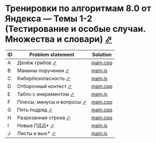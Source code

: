 # Тренировки по алгоритмам 8.0 от Яндекса — Темы 1-2 (Тестирование и особые случаи. Множества и словари) [⬀](https://contest.yandex.ru/contest/80939/enter/)


| ID | Problem statement                                                                | Solution               |
|----|----------------------------------------------------------------------------------|------------------------|
| A  | Делёж грибов [⬀](https://contest.yandex.ru/contest/80939/problems/A/)            | [main.cpp](A/main.cpp) |
| B  | Мамины поручения [⬀](https://contest.yandex.ru/contest/80939/problems/B/)        | [main.js](B/main.js)   |
| C  | Кибербезопасность [⬀](https://contest.yandex.ru/contest/80939/problems/C/)       | [main.js](C/main.js)   |
| D  | Отборочный контест [⬀](https://contest.yandex.ru/contest/80939/problems/D/)      | [main.cpp](D/main.cpp) |
| E  | Табло с инкрементом [⬀](https://contest.yandex.ru/contest/80939/problems/E/)     | [main.js](E/main.js)   |
| F  | Плюсы, минусы и вопросы [⬀](https://contest.yandex.ru/contest/80939/problems/F/) | [main.cpp](F/main.cpp) |
| G  | Пять подряд [⬀](https://contest.yandex.ru/contest/80939/problems/G/)             | [main.cpp](G/main.cpp) |
| H  | Разрезанная строка [⬀](https://contest.yandex.ru/contest/80939/problems/H/)      | [main.cpp](H/main.cpp) |
| I  | Новые ПДД* [⬀](https://contest.yandex.ru/contest/80939/problems/I/)              | [main.js](I/main.js)   |
| J  | Листы и вью* [⬀](https://contest.yandex.ru/contest/80939/problems/J/)            | [main.js](J/main.js)   |

